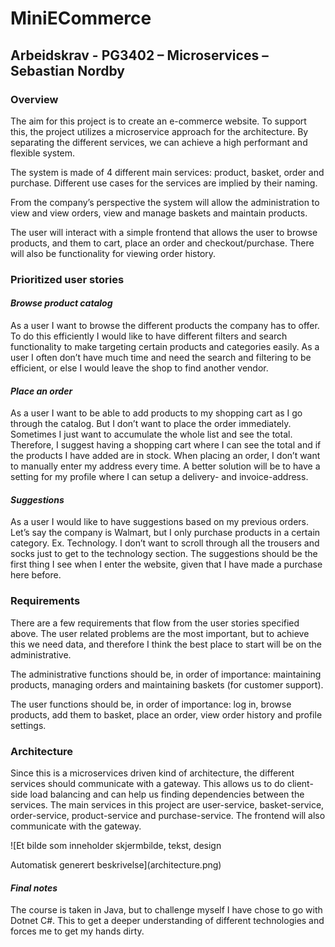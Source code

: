 # MiniECommerce
## Arbeidskrav - PG3402 – Microservices – Sebastian Nordby

### Overview
The aim for this project is to create an e-commerce website. To support this, the project utilizes a microservice approach for the architecture. By separating the different services, we can achieve a high performant and flexible system. 

The system is made of 4 different main services: product, basket, order and purchase. Different use cases for the services are implied by their naming. 

From the company’s perspective the system will allow the administration to view and view orders, view and manage baskets and maintain products. 

The user will interact with a simple frontend that allows the user to browse products, and them to cart, place an order and checkout/purchase. There will also be functionality for viewing order history. 
### Prioritized user stories
#### *Browse product catalog*
As a user I want to browse the different products the company has to offer. To do this efficiently I would like to have different filters and search functionality to make targeting certain products and categories easily. As a user I often don’t have much time and need the search and filtering to be efficient, or else I would leave the shop to find another vendor.
#### *Place an order*
As a user I want to be able to add products to my shopping cart as I go through the catalog. But I don’t want to place the order immediately. Sometimes I just want to accumulate the whole list and see the total. Therefore, I suggest having a shopping cart where I can see the total and if the products I have added are in stock. When placing an order, I don’t want to manually enter my address every time. A better solution will be to have a setting for my profile where I can setup a delivery- and invoice-address. 
#### *Suggestions*
As a user I would like to have suggestions based on my previous orders. Let’s say the company is Walmart, but I only purchase products in a certain category. Ex. Technology. I don’t want to scroll through all the trousers and socks just to get to the technology section. The suggestions should be the first thing I see when I enter the website, given that I have made a purchase here before.
### Requirements
There are a few requirements that flow from the user stories specified above. The user related problems are the most important, but to achieve this we need data, and therefore I think the best place to start will be on the administrative. 

The administrative functions should be, in order of importance: maintaining products, managing orders and maintaining baskets (for customer support).

The user functions should be, in order of importance: log in, browse products, add them to basket, place an order, view order history and profile settings.
### Architecture
Since this is a microservices driven kind of architecture, the different services should communicate with a gateway. This allows us to do client-side load balancing and can help us finding dependencies between the services. The main services in this project are user-service, basket-service, order-service, product-service and purchase-service. The frontend will also communicate with the gateway. 

![Et bilde som inneholder skjermbilde, tekst, design

Automatisk generert beskrivelse](architecture.png)
#### *Final notes*
The course is taken in Java, but to challenge myself I have chose to go with Dotnet C#. This to get a deeper understanding of different technologies and forces me to get my hands dirty. 
